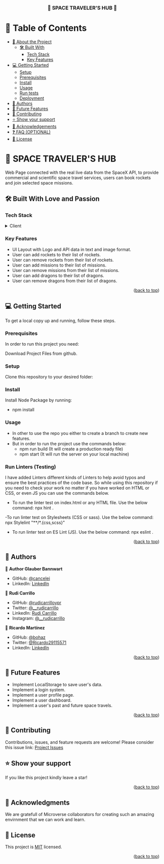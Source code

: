 
<a name="readme-top"></a>

<div align="center">
  <h3><b> 🚀 SPACE TRAVELER'S HUB 🚀 </b></h3>

</div>

# 📗 Table of Contents

- [📖 About the Project](#about-project)
  - [🛠 Built With](#built-with)
    - [Tech Stack](#tech-stack)
    - [Key Features](#key-features)
- [💻 Getting Started](#getting-started)
  - [Setup](#setup)
  - [Prerequisites](#prerequisites)
  - [Install](#install)
  - [Usage](#usage)
  - [Run tests](#run-tests)
  - [Deployment](#triangular_flag_on_post-deployment)
- [👥 Authors](#authors)
- [🔭 Future Features](#future-features)
- [🤝 Contributing](#contributing)
- [⭐️ Show your support](#support)
- [🙏 Acknowledgements](#acknowledgements)
- [❓ FAQ (OPTIONAL)](#faq)
- [📝 License](#license)

# 📖 SPACE TRAVELER'S HUB<a name="about-project"></a>
Web Page connected with the real live data from the SpaceX API, to provide commercial and scientific space travel services, users can book rockets and join selected space missions.

## 🛠 Built With Love and Passion<a name="built-with"></a>

### Tech Stack <a name="tech-stack"></a>

<details>
  <summary>Client</summary>
  <ul>
    <li><a href="https://html.com/">HTML</a></li>
    <li><a href="https://developer.mozilla.org/en-US/docs/Web/CSS">CSS</a></li>
    <li><a href="https://developer.mozilla.org/en-US/docs/Web/javascript">JavaScript</a></li>
    <li><a href="https://react.dev/">React</a></li>
    <li><a href="https://redux-toolkit.js.org/">Redux</a></li>

  </ul>
</details>

### Key Features <a name="key-features"></a>

- UI Layout with Logo and API data in text and image format.
- User can add rockets to their list of rockets.
- User can remove rockets from their list of rockets.
- User can add missions to their list of missions.
- User can remove missions from their list of missions.
- User can add dragons to their list of dragons.
- User can remove dragons from their list of dragons.

<p align="right">(<a href="#readme-top">back to top</a>)</p>

## 💻 Getting Started <a name="getting-started"></a>

To get a local copy up and running, follow these steps.

### Prerequisites

In order to run this project you need:

Download Project Files from github.

### Setup

Clone this repository to your desired folder:

### Install

Install Node Package by running:

- npm install

### Usage

- In other to use the repo you either to create a branch to create new features.
- But in order to run the project use the commands below:
  - npm run build (It will create a production ready file)
  - npm start (It will run the server on your local machine)

### Run Linters (Testing)

I have added Linters different kinds of Linters to help avoid typos and ensure the best practices of the code base.
So while using this repository if you need to check your work no matter if you have worked on HTML or CSS, or even JS you can use the commands below.

- To run the linter test on index.html or any HTML file. Use the below command:
npx hint . 

-To run linter test on Stylesheets (CSS or sass). Use the below command:
npx Stylelint "**/*.{css,scss}"

- To run linter test on ES Lint (JS). Use the below command:
npx eslint .

<!-- ### Deployment

N/A -->

<p align="right">(<a href="#readme-top">back to top</a>)</p>

## 👥 Authors <a name="authors"></a>

👤 **Author Glauber Bannwart**

- GitHub: [@cancelei](https://github.com/cancelei)
- LinkedIn: [LinkedIn](https://linkedin.com/in/gbannwart)


👤 **Rudi Carrillo**

- GitHub: [@rudicarrilloypr](https://github.com/rudicarrilloypr)
- Twitter: [@__rudicarrillo](https://twitter.com/__rudicarrillo)
- LinkedIn: [Rudi Carrillo](https://www.linkedin.com/in/rudi-carrillo/)
- Instagram: [@__rudicarrillo](https://www.instagram.com/_rudicarrillo/)

👤 **Ricardo Martínez**

- GitHub: [@bohaz](https://github.com/bohaz)
- Twitter: [@Ricardo29115571](https://twitter.com/twitterhandle)
- LinkedIn: [LinkedIn](https://linkedin.com/in/linkedinhandle)


<p align="right">(<a href="#readme-top">back to top</a>)</p>

<!-- FUTURE FEATURES -->

## 🔭 Future Features <a name="future-features"></a>

- Implement LocalStorage to save user's data.
- Implement a login system.
- Implement a user profile page.
- Implement a user dashboard.
- Implement a user's past and future space travels.

<p align="right">(<a href="#readme-top">back to top</a>)</p>

## 🤝 Contributing <a name="contributing"></a>

Contributions, issues, and feature requests are welcome! Please consider this issue link: [Project Issues](https://github.com/cancelei/Space-Travelers-Hub/issues)

## ⭐️ Show your support <a name="support"></a>

If you like this project kindly leave a star!

<p align="right">(<a href="#readme-top">back to top</a>)</p>


## 🙏 Acknowledgments <a name="acknowledgements"></a>

We are gratefull of Microverse collaborators for creating such an amazing envirnment that we can work and learn.

## 📝 License <a name="license"></a>

This project is [MIT](./LICENSE.md) licensed.

<p align="right">(<a href="#readme-top">back to top</a>)</p>